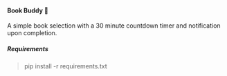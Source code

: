 #### Book Buddy 📘

A simple book selection with a 30 minute countdown timer and notification upon completion.

##### Requirements

> pip install -r requirements.txt
